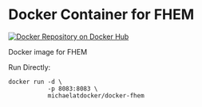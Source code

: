 # Docker Container for FHEM

[![Docker Repository on Docker Hub](https://hub.docker.com/r/michaelatdocker/docker-fhem/)](https://hub.docker.com/r/michaelatdocker/docker-fhem/)

Docker image for FHEM

Run Directly:

```
docker run -d \
           -p 8083:8083 \
           michaelatdocker/docker-fhem
```

